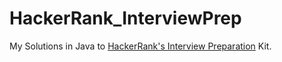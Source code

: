 # HackerRank_InterviewPrep
My Solutions in Java to [HackerRank's Interview Preparation](https://www.hackerrank.com/interview/interview-preparation-kit) Kit.
